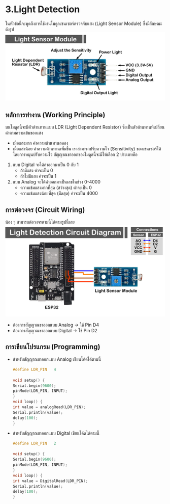 # 3.Light Detection
ในหัวข้อนี้จะพูดถึงการใช้งานโมดูลเซนเซอร์ตรวจจับแสง (Light Sensor Module) ซึ่งมีลักษณะดังรูป
![Alt text](https://github.com/Coachieees/AutomationRobotics-CampCMU2025/blob/main/Images/LightSensor.png?raw=true)

## หลักการทำงาน (Working Principle)
บนโมดูลนี้จะมีตัวต้านทานแบบ LDR (Light Dependent Resistor) ซึ่งเป็นตัวต้านทานที่เปลี่ยนค่าตามความเข้มของแสง 
- เมื่อแสงมาก ค่าความต้านทานลดลง
- เมื่อแสงน้อย ค่าความต้านทานเพิ่มขึ้น
เราสามารถปรับความไว (Sensitivity) ของเซนเซอร์ได้โดยการหมุนปรับความไว
สัญญาณขาออกของโมดูลนี้จะมีให้เลือก 2 ประเภทคือ
1. แบบ Digital จะได้ค่าออกมาเป็น 0 กับ 1
   - ถ้ามีแสง ค่าจะเป็น 0
   - ถ้าไม่มีแสง ค่าจะเป็น 1
2. แบบ Analog จะได้ค่าออกมาเป็นเลขในช่วง 0-4000
   - ความเข้มแสงมากที่สุด (สว่างสุด) ค่าจะเป็น 0
   - ความเข้มแสงน้อยที่สุด (มืดสุด) ค่าจะเป็น 4000

## การต่อวงจร (Circuit Wiring)
น้อง ๆ สามารถต่อวงจรตามนี้ได้ตามรูปนี้เลย
![Alt text](https://github.com/Coachieees/AutomationRobotics-CampCMU2025/blob/main/Images/LightDetectDiagram.png?raw=true)
- ต้องการสัญญาณขาออกแบบ Analog -> ใช้ Pin D4
- ต้องการสัญญาณขาออกแบบ Digital -> ใช้ Pin D2

## การเขียนโปรแกรม (Programming)
- สำหรับสัญญาณขาออกแบบ Analog เขียนโค้ดได้ตามนี้
  ```c
  #define LDR_PIN   4

  void setup() {
  Serial.begin(9600);
  pinMode(LDR_PIN, INPUT);
  }
  void loop() {
  int value = analogRead(LDR_PIN);
  Serial.println(value);
  delay(100);
  }
  
  ```
- สำหรับสัญญาณขาออกแบบ Digital เขียนโค้ดได้ตามนี้
    ```c
  #define LDR_PIN   2

  void setup() {
  Serial.begin(9600);
  pinMode(LDR_PIN, INPUT);
  }
  void loop() {
  int value = DigitalRead(LDR_PIN);
  Serial.println(value);
  delay(100);
  }
  
  ```
